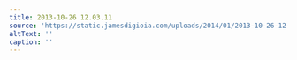 ```yaml
---
title: 2013-10-26 12.03.11
source: 'https://static.jamesdigioia.com/uploads/2014/01/2013-10-26-12-03-11-scaled.jpg'
altText: ''
caption: ''
---
```


